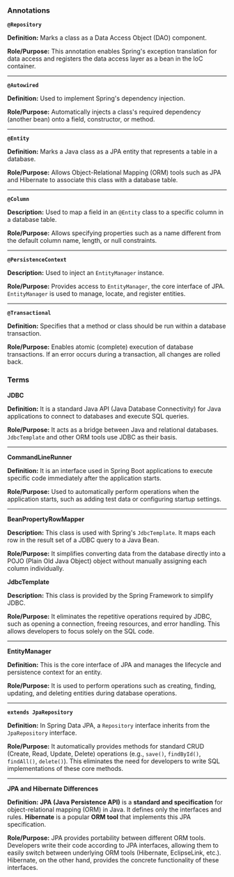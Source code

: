 ### Annotations

**`@Repository`**

**Definition:** Marks a class as a Data Access Object (DAO) component.

**Role/Purpose:** This annotation enables Spring's exception translation for data access and registers the data access layer as a bean in the IoC container.

---

**`@Autowired`**

**Definition:** Used to implement Spring's dependency injection.

**Role/Purpose:** Automatically injects a class's required dependency (another bean) onto a field, constructor, or method.

---

**`@Entity`**

**Definition:** Marks a Java class as a JPA entity that represents a table in a database.

**Role/Purpose:** Allows Object-Relational Mapping (ORM) tools such as JPA and Hibernate to associate this class with a database table.

---

**`@Column`**

**Description:** Used to map a field in an `@Entity` class to a specific column in a database table.

**Role/Purpose:** Allows specifying properties such as a name different from the default column name, length, or null constraints.

---

**`@PersistenceContext`**

**Description:** Used to inject an `EntityManager` instance.

**Role/Purpose:** Provides access to `EntityManager`, the core interface of JPA. `EntityManager` is used to manage, locate, and register entities.

---

**`@Transactional`**

**Definition:** Specifies that a method or class should be run within a database transaction.

**Role/Purpose:** Enables atomic (complete) execution of database transactions. If an error occurs during a transaction, all changes are rolled back. 


### Terms

**JDBC**

**Definition:** It is a standard Java API (Java Database Connectivity) for Java applications to connect to databases and execute SQL queries.

**Role/Purpose:** It acts as a bridge between Java and relational databases. `JdbcTemplate` and other ORM tools use JDBC as their basis. 

---

**CommandLineRunner**

**Definition:** It is an interface used in Spring Boot applications to execute specific code immediately after the application starts.

**Role/Purpose:** Used to automatically perform operations when the application starts, such as adding test data or configuring startup settings. 

---


**BeanPropertyRowMapper** 

**Description:** This class is used with Spring's `JdbcTemplate`. It maps each row in the result set of a JDBC query to a Java Bean.

**Role/Purpose:** It simplifies converting data from the database directly into a POJO (Plain Old Java Object) object without manually assigning each column individually.

**JdbcTemplate**

**Description:** This class is provided by the Spring Framework to simplify JDBC.

**Role/Purpose:** It eliminates the repetitive operations required by JDBC, such as opening a connection, freeing resources, and error handling. This allows developers to focus solely on the SQL code. 

---


**EntityManager**

**Definition:** This is the core interface of JPA and manages the lifecycle and persistence context for an entity.

**Role/Purpose:** It is used to perform operations such as creating, finding, updating, and deleting entities during database operations. 

---


**`extends JpaRepository`**

**Definition:** In Spring Data JPA, a `Repository` interface inherits from the `JpaRepository` interface.

**Role/Purpose:** It automatically provides methods for standard CRUD (Create, Read, Update, Delete) operations (e.g., `save()`, `findById()`, `findAll()`, `delete()`). This eliminates the need for developers to write SQL implementations of these core methods. 

---


**JPA and Hibernate Differences**

**Definition:** **JPA (Java Persistence API)** is a **standard and specification** for object-relational mapping (ORM) in Java. It defines only the interfaces and rules. **Hibernate** is a popular **ORM tool** that implements this JPA specification.

**Role/Purpose:** JPA provides portability between different ORM tools. Developers write their code according to JPA interfaces, allowing them to easily switch between underlying ORM tools (Hibernate, EclipseLink, etc.). Hibernate, on the other hand, provides the concrete functionality of these interfaces.
